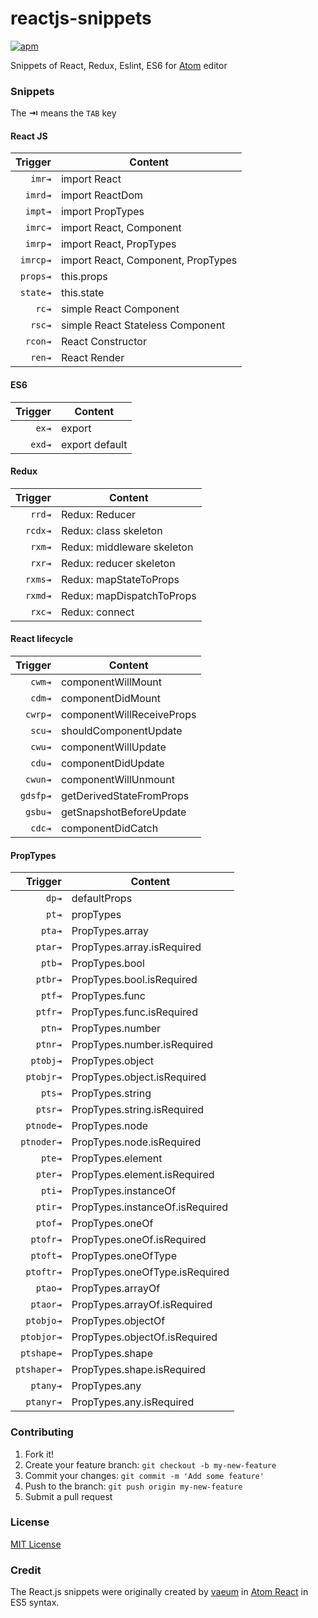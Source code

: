 # reactjs-snippets

[![apm](https://img.shields.io/apm/v/reactjs-snippets.svg)](https://atom.io/packages/reactjs-snippets)

Snippets of React, Redux, Eslint, ES6 for [Atom](https://atom.io/) editor

### Snippets

The **⇥** means the `TAB` key

#### React JS

|  Trigger | Content                            |
| -------: | ---------------------------------- |
|   `imr⇥` | import React                       |
|  `imrd⇥` | import ReactDom                    |
|  `impt⇥` | import PropTypes                   |
|  `imrc⇥` | import React, Component            |
|  `imrp⇥` | import React, PropTypes            |
| `imrcp⇥` | import React, Component, PropTypes |
| `props⇥` | this.props                         |
| `state⇥` | this.state                         |
|    `rc⇥` | simple React Component             |
|   `rsc⇥` | simple React Stateless Component   |
|  `rcon⇥` | React Constructor                  |
|   `ren⇥` | React Render                       |

#### ES6

| Trigger | Content        |
| ------: | -------------- |
|   `ex⇥` | export         |
|  `exd⇥` | export default |

#### Redux

| Trigger | Content                    |
| ------: | -------------------------- |
|   `rrd⇥` | Redux: Reducer             |
|  `rcdx⇥` | Redux: class skeleton      |
|   `rxm⇥` | Redux: middleware skeleton |
|   `rxr⇥` | Redux: reducer skeleton    |
|  `rxms⇥` | Redux: mapStateToProps     |
|  `rxmd⇥` | Redux: mapDispatchToProps  |
|   `rxc⇥` | Redux: connect             |

#### React lifecycle

|  Trigger | Content                   |
| -------: | ------------------------- |
|   `cwm⇥` | componentWillMount        |
|   `cdm⇥` | componentDidMount         |
|  `cwrp⇥` | componentWillReceiveProps |
|   `scu⇥` | shouldComponentUpdate     |
|   `cwu⇥` | componentWillUpdate       |
|   `cdu⇥` | componentDidUpdate        |
|  `cwun⇥` | componentWillUnmount      |
| `gdsfp⇥` | getDerivedStateFromProps  |
|  `gsbu⇥` | getSnapshotBeforeUpdate   |
|   `cdc⇥` | componentDidCatch         |

#### PropTypes

|     Trigger | Content                         |
| ----------: | ------------------------------- |
|       `dp⇥` | defaultProps                    |
|       `pt⇥` | propTypes                       |
|      `pta⇥` | PropTypes.array                 |
|     `ptar⇥` | PropTypes.array.isRequired      |
|      `ptb⇥` | PropTypes.bool                  |
|     `ptbr⇥` | PropTypes.bool.isRequired       |
|      `ptf⇥` | PropTypes.func                  |
|     `ptfr⇥` | PropTypes.func.isRequired       |
|      `ptn⇥` | PropTypes.number                |
|     `ptnr⇥` | PropTypes.number.isRequired     |
|    `ptobj⇥` | PropTypes.object                |
|   `ptobjr⇥` | PropTypes.object.isRequired     |
|      `pts⇥` | PropTypes.string                |
|     `ptsr⇥` | PropTypes.string.isRequired     |
|   `ptnode⇥` | PropTypes.node                  |
|  `ptnoder⇥` | PropTypes.node.isRequired       |
|      `pte⇥` | PropTypes.element               |
|     `pter⇥` | PropTypes.element.isRequired    |
|      `pti⇥` | PropTypes.instanceOf            |
|     `ptir⇥` | PropTypes.instanceOf.isRequired |
|     `ptof⇥` | PropTypes.oneOf                 |
|    `ptofr⇥` | PropTypes.oneOf.isRequired      |
|    `ptoft⇥` | PropTypes.oneOfType             |
|   `ptoftr⇥` | PropTypes.oneOfType.isRequired  |
|     `ptao⇥` | PropTypes.arrayOf               |
|    `ptaor⇥` | PropTypes.arrayOf.isRequired    |
|   `ptobjo⇥` | PropTypes.objectOf              |
|  `ptobjor⇥` | PropTypes.objectOf.isRequired   |
|  `ptshape⇥` | PropTypes.shape                 |
| `ptshaper⇥` | PropTypes.shape.isRequired      |
|    `ptany⇥` | PropTypes.any                   |
|   `ptanyr⇥` | PropTypes.any.isRequired        |

### Contributing

1.  Fork it!
2.  Create your feature branch: `git checkout -b my-new-feature`
3.  Commit your changes: `git commit -m 'Add some feature'`
4.  Push to the branch: `git push origin my-new-feature`
5.  Submit a pull request

### License

[MIT License](http://mit-license.org/)

### Credit

The React.js snippets were originally created by [vaeum](https://atom.io/users/vaeum) in [Atom React](https://atom.io/packages/react) in ES5 syntax.
